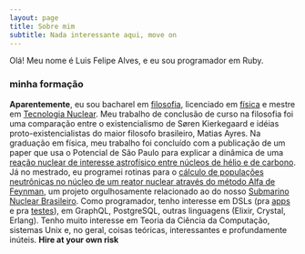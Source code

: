 ```yaml
---
layout: page
title: Sobre mim
subtitle: Nada interessante aqui, move on
---
```


Olá! Meu nome é Luis Felipe Alves, e eu sou programador em Ruby.

### minha formação

**Aparentemente**, eu sou bacharel em [filosofia](https://la.wikipedia.org/wiki/Thomas_Aquinas), licenciado em [física](https://pt.wikipedia.org/wiki/Táquion) e mestre em [Tecnologia Nuclear](https://www.youtube.com/watch?v=oRLON3ddZIw). Meu trabalho de conclusão de curso na filosofia foi uma comparação entre o existencialismo de Søren Kierkegaard e idéias proto-existencialistas do maior filosofo brasileiro, Matias Ayres. Na graduação em física, meu trabalho foi concluído com a publicação de um paper que usa o Potencial de São Paulo para explicar a dinâmica de uma [reação nuclear de interesse astrofísico entre núcleos de hélio e de carbono](https://iopscience.iop.org/article/10.1088/0954-3899/41/3/035101). Já no mestrado, eu programei rotinas para o [cálculo de populações neutrônicas no núcleo de um reator nuclear através do método Alfa de Feynman](https://www.sciencedirect.com/science/article/pii/S0306454916310477), um projeto orgulhosamente relacionado ao do nosso [Submarino Nuclear Brasileiro](https://www.marinha.mil.br/ctmsp/submarino-nuclear). Como programador, tenho interesse em DSLs (pra [apps](http://sinatrarb.com/) e pra [testes](https://rspec.info)), em GraphQL, PostgreSQL, outras linguagens (Elixir, Crystal, Erlang). Tenho muito interesse em Teoria da Ciência da Computação, sistemas Unix e, no geral, coisas teóricas, interessantes e profundamente inúteis. **Hire at your own risk**

